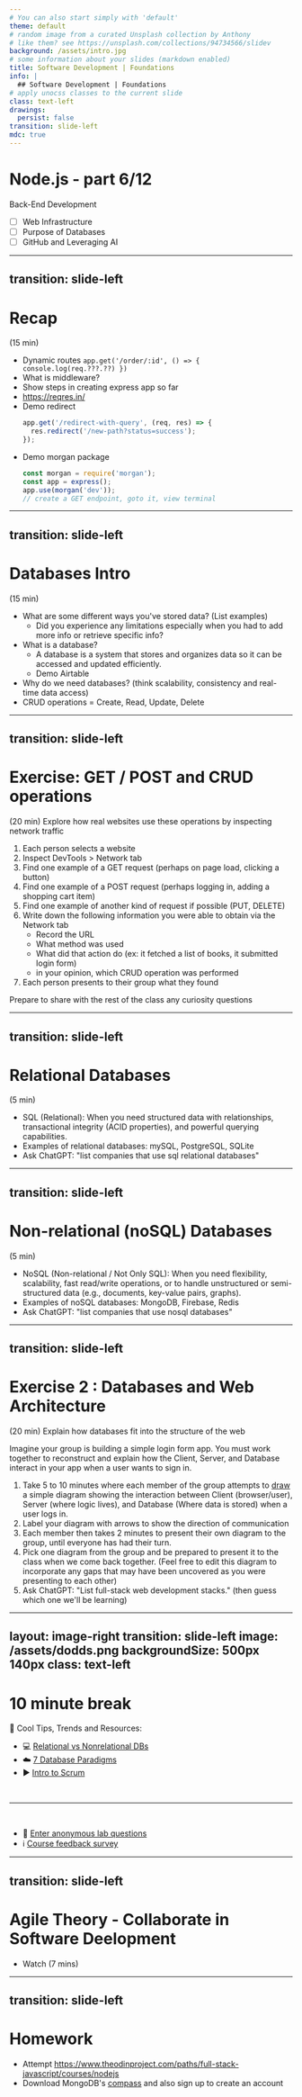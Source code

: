 ```yaml
---
# You can also start simply with 'default'
theme: default
# random image from a curated Unsplash collection by Anthony
# like them? see https://unsplash.com/collections/94734566/slidev
background: /assets/intro.jpg
# some information about your slides (markdown enabled)
title: Software Development | Foundations
info: |
  ## Software Development | Foundations
# apply unocss classes to the current slide
class: text-left
drawings:
  persist: false
transition: slide-left
mdc: true
---
```


# Node.js - part 6/12
Back-End Development
- [ ] Web Infrastructure
- [ ] Purpose of Databases
- [ ] GitHub and Leveraging AI

<div class="abs-br m-6 text-xl">
  <a href="https://github.com/slidevjs/slidev" target="_blank" class="slidev-icon-btn">
    <carbon:logo-github />
  </a>
</div>

<!--
-->

---
transition: slide-left
---

# Recap
(15 min)

- Dynamic routes `app.get('/order/:id', () => { console.log(req.???.??) })`
- What is middleware?
- Show steps in creating express app so far
- https://reqres.in/
- Demo redirect
  ```js
  app.get('/redirect-with-query', (req, res) => {
    res.redirect('/new-path?status=success');
  });
  ```
- Demo morgan package
  ```js
  const morgan = require('morgan');
  const app = express();
  app.use(morgan('dev'));  
  // create a GET endpoint, goto it, view terminal
  ```

<!--
- middleware examples: body-parser, cors
-->

---
transition: slide-left
---

# Databases Intro
(15 min)

- What are some different ways you've stored data? (List examples)
   - Did you experience any limitations especially when you had to add more info or retrieve specific info?
- What is a database?
  - A database is a system that stores and organizes data so it can be accessed and updated efficiently. 
  - Demo Airtable 
- Why do we need databases? (think scalability, consistency and real-time data access)
- CRUD operations = Create, Read, Update, Delete

<!--
- Demo Airtable: Create book table and author table, relationship, then filter it
- basic examples of storing data: JSON, csv files, spreadsheets
- filter title contains bourne && year = 1986
-->

---
transition: slide-left
---

# Exercise: GET / POST and CRUD operations
(20 min) Explore how real websites use these operations by inspecting network traffic

1. Each person selects a website
2. Inspect DevTools > Network tab
3. Find one example of a GET request (perhaps on page load, clicking a button)
4. Find one example of a POST request (perhaps logging in, adding a shopping cart item)
5. Find one example of another kind of request if possible (PUT, DELETE)
6. Write down the following information you were able to obtain via the Network tab
   - Record the URL
   - What method was used
   - What did that action do (ex: it fetched a list of books, it submitted login form)
   - in your opinion, which CRUD operation was performed 
7. Each person presents to their group what they found

Prepare to share with the rest of the class any curiosity questions

---
transition: slide-left
---

# Relational Databases
(5 min)

- SQL (Relational): When you need structured data with relationships, transactional integrity (ACID properties), and powerful querying capabilities.
- Examples of relational databases: mySQL, PostgreSQL, SQLite
- Ask ChatGPT: "list companies that use sql relational databases"

<!--
- ask students to lookup each letter of ACID
-->

---
transition: slide-left
---

# Non-relational (noSQL) Databases
(5 min)

- NoSQL (Non-relational / Not Only SQL): When you need flexibility, scalability, fast read/write operations, or to handle unstructured or semi-structured data (e.g., documents, key-value pairs, graphs).
- Examples of noSQL databases: MongoDB, Firebase, Redis
- Ask ChatGPT: "list companies that use nosql databases"

---
transition: slide-left
---

# Exercise 2 : Databases and Web Architecture
(20 min) Explain how databases fit into the structure of the web

Imagine your group is building a simple login form app.  You must work together to reconstruct and explain how the Client, Server, and Database interact in your app when a user wants to sign in.

1. Take 5 to 10 minutes where each member of the group attempts to [draw](https://excalidraw.com/) a simple diagram showing the interaction between Client (browser/user), Server (where logic lives), and Database (Where data is stored) when a user logs in.
2. Label your diagram with arrows to show the direction of communication
3. Each member then takes 2 minutes to present their own diagram to the group, until everyone has had their turn.
4. Pick one diagram from the group and be prepared to present it to the class when we come back together. (Feel free to edit this diagram to incorporate any gaps that may have been uncovered as you were presenting to each other)
5. Ask ChatGPT: "List full-stack web development stacks." (then guess which one we'll be learning)

<!--
- https://courses.circuitstream.com/d2l/le/lessons/9514/topics/49821
- Demo Canadian Tire login > Network tab
-->

---
layout: image-right
transition: slide-left
image: /assets/dodds.png
backgroundSize: 500px 140px
class: text-left
---

# 10 minute break

🍦 Cool Tips, Trends and Resources:
- 💻 [Relational vs Nonrelational DBs](https://www.freecodecamp.org/news/relational-vs-nonrelational-databases-difference-between-sql-db-and-nosql-db/)
- ☁️ [7 Database Paradigms](https://www.youtube.com/watch?v=W2Z7fbCLSTw)
- ▶️ [Intro to Scrum](https://www.youtube.com/watch?v=9TycLR0TqFA&t=5s)

<br>
<hr>
<br>

- 🧪 [Enter anonymous lab questions](https://docs.google.com/forms/d/e/1FAIpQLSevvGARdHQikso-uLqFCO481MABKE5HofuSrlzEPMNQ2ZLykw/viewform?usp=dialog)
- ℹ️ [Course feedback survey](https://circuitstream.typeform.com/to/ZoyYk7px#course_id=SoftwareAN&instructor=9514)

<!-- 
- take attendance
-->

---
transition: slide-left
---

# Agile Theory - Collaborate in Software Deelopment

- Watch (7 mins) 

---
transition: slide-left
---

# Homework

- Attempt https://www.theodinproject.com/paths/full-stack-javascript/courses/nodejs
- Download MongoDB's [compass](https://www.mongodb.com/products/tools/compass) and also sign up to create an account
